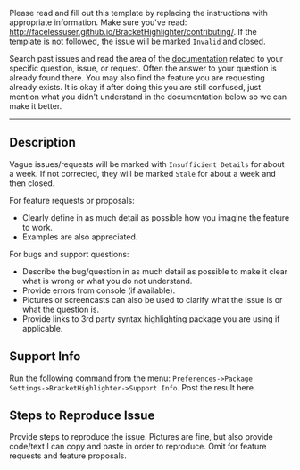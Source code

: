 Please read and fill out this template by replacing the instructions with appropriate information.  Make sure you've read: http://facelessuser.github.io/BracketHighlighter/contributing/.  If the template is not followed, the issue will be marked `Invalid` and closed.

Search past issues and read the area of the [documentation](http://facelessuser.github.io/BracketHighlighter/) related to your specific question, issue, or request. Often the answer to your question is already found there.  You may also find the feature you are requesting already exists. It is okay if after doing this you are still confused, just mention what you didn't understand in the documentation below so we can make it better.

---

## Description

Vague issues/requests will be marked with `Insufficient Details` for about a week.  If not corrected, they will be marked `Stale` for about a week and then closed.

For feature requests or proposals:

- Clearly define in as much detail as possible how you imagine the feature to work.
- Examples are also appreciated.

For bugs and support questions:

- Describe the bug/question in as much detail as possible to make it clear what is wrong or what you do not understand.
- Provide errors from console (if available).
- Pictures or screencasts can also be used to clarify what the issue is or what the question is.
- Provide links to 3rd party syntax highlighting package you are using if applicable.

## Support Info

Run the following command from the menu: `Preferences->Package Settings->BracketHighlighter->Support Info`.  Post the result here.

## Steps to Reproduce Issue

Provide steps to reproduce the issue. Pictures are fine, but also provide code/text I can copy and paste in order to reproduce. Omit for feature requests and feature proposals.

